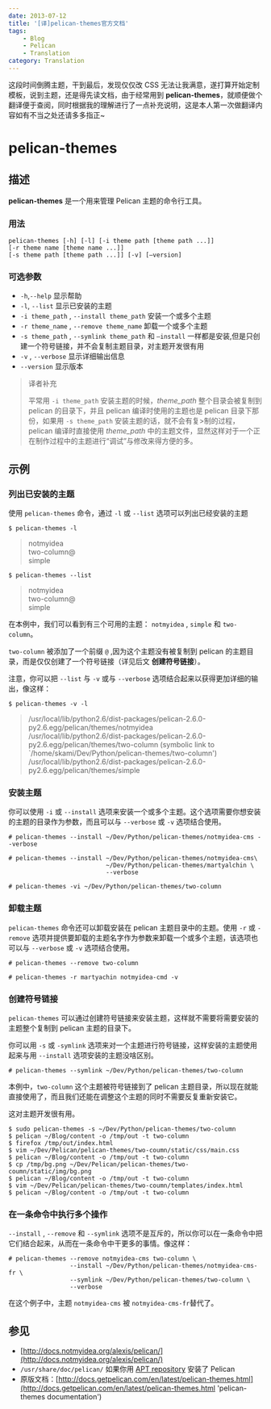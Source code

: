 ```yaml
---
date: 2013-07-12
title: '[译]pelican-themes官方文档'
tags:
    - Blog
    - Pelican
    - Translation
category: Translation
---
```


这段时间倒腾主题，干到最后，发现仅仅改 CSS 无法让我满意，遂打算开始定制模板，说到主题，还是得先读文档，由于经常用到 **pelican-themes**，就顺便做个翻译便于查阅，同时根据我的理解进行了一点补充说明，这是本人第一次做翻译内容如有不当之处还请多多指正~

# pelican-themes

## 描述

**pelican-themes** 是一个用来管理 Pelican 主题的命令行工具。

### 用法

    pelican-themes [-h] [-l] [-i theme path [theme path ...]]
    [-r theme name [theme name ...]]
    [-s theme path [theme path ...]] [-v] [–version]

### 可选参数

-   `-h`,`--help` 显示帮助
-   `-l`, `--list` 显示已安装的主题
-   `-i theme_path` , `--install theme_path` 安装一个或多个主题
-   `-r theme_name` , `--remove theme_name` 卸载一个或多个主题
-   `-s theme_path` , `--symlink theme_path` 和 `–install` 一样都是安装,但是只创建一个符号链接，并不会复制主题目录，对主题开发很有用
-   `-v` , `--verbose` 显示详细输出信息
-   `--version` 显示版本

> 译者补充
>
> 平常用 `-i theme_path` 安装主题的时候，_theme_path_ 整个目录会被复制到 pelican 的目录下，并且 pelican 编译时使用的主题也是 pelican 目录下那份，如果用 `-s theme_path` 安装主题的话，就不会有复>制的过程，pelican 编译时直接使用 _theme_path_ 中的主题文件，显然这样对于一个正在制作过程中的主题进行“调试”与修改来得方便的多。

## 示例

### 列出已安装的主题

使用 `pelican-themes` 命令，通过 `-l` 或 `--list` 选项可以列出已经安装的主题

    $ pelican-themes -l

> notmyidea  
> two-column@  
> simple

    $ pelican-themes --list

> notmyidea  
> two-column@  
> simple

在本例中，我们可以看到有三个可用的主题： `notmyidea` , `simple` 和 `two-column`。

`two-column` 被添加了一个前缀 `@` ,因为这个主题没有被复制到 pelican 的主题目录，而是仅仅创建了一个符号链接（详见后文 **创建符号链接**）。

注意，你可以把 `--list` 与 `-v` 或与 `--verbose` 选项结合起来以获得更加详细的输出，像这样：

    $ pelican-themes -v -l

> /usr/local/lib/python2.6/dist-packages/pelican-2.6.0-py2.6.egg/pelican/themes/notmyidea  
> /usr/local/lib/python2.6/dist-packages/pelican-2.6.0-py2.6.egg/pelican/themes/two-column (symbolic link to `/home/skami/Dev/Python/pelican-themes/two-column')  
> /usr/local/lib/python2.6/dist-packages/pelican-2.6.0-py2.6.egg/pelican/themes/simple

### 安装主题

你可以使用 `-i` 或 `--install` 选项来安装一个或多个主题。这个选项需要你想安装的主题的目录作为参数，而且可以与 `--verbose` 或 `-v` 选项结合使用。

    # pelican-themes --install ~/Dev/Python/pelican-themes/notmyidea-cms --verbose

    # pelican-themes --install ~/Dev/Python/pelican-themes/notmyidea-cms\
                               ~/Dev/Python/pelican-themes/martyalchin \
                               --verbose

    # pelican-themes -vi ~/Dev/Python/pelican-themes/two-column

### 卸载主题

`pelican-themes` 命令还可以卸载安装在 pelican 主题目录中的主题。使用 `-r` 或 `-remove` 选项并提供要卸载的主题名字作为参数来卸载一个或多个主题，该选项也可以与 `--verbose` 或 `-v` 选项结合使用。

    # pelican-themes --remove two-column

</pre>

    # pelican-themes -r martyachin notmyidea-cmd -v

### 创建符号链接

`pelican-themes` 可以通过创建符号链接来安装主题，这样就不需要将需要安装的主题整个复制到 pelican 主题的目录下。

你可以用 `-s` 或 `-symlink` 选项来对一个主题进行符号链接，这样安装的主题使用起来与用 `--install` 选项安装的主题没啥区别。

    # pelican-themes --symlink ~/Dev/Python/pelican-themes/two-column

本例中，`two-column` 这个主题被符号链接到了 pelican 主题目录，所以现在就能直接使用了，而且我们还能在调整这个主题的同时不需要反复重新安装它。

这对主题开发很有用。

    $ sudo pelican-themes -s ~/Dev/Python/pelican-themes/two-column
    $ pelican ~/Blog/content -o /tmp/out -t two-column
    $ firefox /tmp/out/index.html
    $ vim ~/Dev/Pelican/pelican-themes/two-coumn/static/css/main.css
    $ pelican ~/Blog/content -o /tmp/out -t two-column
    $ cp /tmp/bg.png ~/Dev/Pelican/pelican-themes/two-coumn/static/img/bg.png
    $ pelican ~/Blog/content -o /tmp/out -t two-column
    $ vim ~/Dev/Pelican/pelican-themes/two-coumn/templates/index.html
    $ pelican ~/Blog/content -o /tmp/out -t two-column

### 在一条命令中执行多个操作

`--install` , `--remove` 和 `--symlink` 选项不是互斥的，所以你可以在一条命令中把它们结合起来，从而在一条命令中干更多的事情。像这样：

    # pelican-themes --remove notmyidea-cms two-column \
                     --install ~/Dev/Python/pelican-themes/notmyidea-cms-fr \
                     --symlink ~/Dev/Python/pelican-themes/two-column \
                     --verbose

在这个例子中，主题 `notmyidea-cms` 被 `notmyidea-cms-fr`替代了。

## 参见

-   [http://docs.notmyidea.org/alexis/pelican/](http://docs.notmyidea.org/alexis/pelican/)
-   `/usr/share/doc/pelican/` 如果你用 [APT repository](http://skami18.github.com/pelican-packages/) 安装了 Pelican
-   原版文档：[http://docs.getpelican.com/en/latest/pelican-themes.html](http://docs.getpelican.com/en/latest/pelican-themes.html 'pelican-themes documentation')
